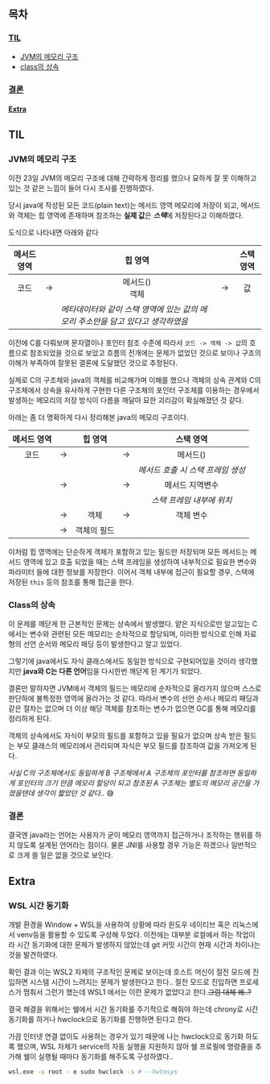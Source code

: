 ## 목차

### [TIL](#til)
- [JVM의 메모리 구조](#jvm의-메모리-구조)
- [class의 상속](#class의-상속)

### [결론](#결론)

#### [Extra](#extra)

## TIL

### JVM의 메모리 구조

이전 23일 JVM의 메모리 구조에 대해 간략하게 정리를 했으나 묘하게 잘 못 이해하고 있는 것 같은 느낌이 들어 다시 조사를 진행하였다.

당시 java에 작성된 모든 코드(plain text)는 메서드 영역 메모리에 저장이 되고, 메서드와 객체는 힙 영역에 존재하며 참조하는 **실제 값**은 ***스택***에 저장된다고 이해하였다.

도식으로 나타내면 아래와 같다

|<center>메서드 영역</center>||<center>힙 영역</center>||<center>스택 영역</center>|
|---|---|---|---|---|
|<center>코드</center>|<center>-></center>|<center>메서드()<br>객체</center>|<center>-></center>|<center>값</center>|
|||<i>메타데이터와 같이 스택 영역에 있는 값의 메모리 주소만을 담고 있다고 생각하였음</i>|||

이전에 C를 다뤄보며 문자열이나 포인터 참조 수준에 따라서 `코드 -> 객체 -> 값`의 흐름으로 참조되었을 것으로 보았고 흐름의 전개에는 문제가 없었던 것으로 보이나 구조의 이해가 부족하여 잘못된 결론에 도달했던 것으로 추정된다.

실제로 C의 구조체와 java의 객체를 비교해가며 이해를 했으나 객체의 상속 관계와 C의 구조체에서 상속을 유사하게 구현한 다른 구조체의 포인터 구조체를 이용하는 경우에서 발생하는 메모리의 저장 방식이 다름을 깨달아 묘한 괴리감이 확실해졌던 것 같다.

아래는 좀 더 명확하게 다시 정리해본 java의 메모리 구조이다.

|<center>메서드 영역</center>||<center>힙 영역</center>||<center>스택 영역</center>|
|---|---|---|---|---|
|<center>코드</center>|<center>-></center>||<center>-></center>|<center>메서드()</center>|
|||||<i>메서드 호출 시 스택 프레임 생성</i>|
||<center>-></center>||<center>-></center>|<center>메서드 지역변수</center>|
|||||<center><i>스택 프레임 내부에 위치</i></center>|
||<center>-></center>|<center>객체</center>|<center>-></center>|<center>객체 변수</center>|
||<center>-></center>|<center>객체의 필드</center>|

이처럼 힙 영역에는 단순하게 객체가 포함하고 있는 필드만 저장되며 모든 메서드는 메서드 영역에 있고 호출 되었을 때는 스택 프레임을 생성하여 내부적으로 필요한 변수와 파라미터 들에 대한 정보를 저장한다. 이어서 객체 내부에 접근이 필요할 경우, 스택에 저장된 `this` 등의 참조를 통해 접근을 한다.

### Class의 상속

이 문제를 깨닫게 한 근본적인 문제는 상속에서 발생했다. 얕은 지식으로만 알고있는 C에서는 변수와 관련된 모든 메모리는 순차적으로 할당되며, 이러한 방식으로 인해 자료형의 선언 순서와 메모리 패딩 등이 발생한다고 알고 있었다.

그렇기에 java에서도 자식 클래스에서도 동일한 방식으로 구현되어있을 것이라 생각했지만 **java와 C는 다른 언어**임을 다시한번 깨닫게 된 계기가 되었다.

결론만 말하자면 JVM에서 객체의 필드는 메모리에 순차적으로 올라가지 않으며 스스로 판단하에 불특정한 영역에 올라가는 것 같다. 따라서 변수의 선언 순서나 메모리 패딩과 같은 절차는 없으며 더 이상 해당 객체를 참조하는 변수가 없으면 GC를 통해 메모리를 정리하게 된다.

객체의 상속에서도 자식이 부모의 필드를 포함하고 있을 필요가 없으며 상속 받은 필드는 부모 클래스의 메모리에서 관리되며 자식은 부모 필드를 참조하여 값을 가져오게 된다.

<i>사실 C의 구조체에서도 동일하게 B 구조체에서 A 구조체의 포인터를 참조하면 동일하게 포인터의 크기 만큼 메모리 할당이 되고 참조된 A 구조체는 별도의 메모리 공간을 가졌을텐데 생각이 짧았던 것 같다..</i> 😅

### 결론

결국엔 java라는 언어는 사용자가 굳이 메모리 영역까지 접근하거나 조작하는 행위를 하지 않도록 설계된 언어라는 점이다. 물론 JNI를 사용할 경우 가능은 하겠으나 일반적으로 크게 쓸 일은 없을 것으로 보인다.

## Extra

### WSL 시간 동기화

개발 환경을 Window + WSL을 사용하여 상황에 따라 윈도우 네이티브 혹은 리눅스에서 venv등을 활용할 수 있도록 구성해 두었다. 이전에는 대부분 로컬에서 하는 작업이라 시간 동기화에 대한 문제가 발생하지 않았는데 git 커밋 시간이 현재 시간과 차이나는 것을 발견하였다.

확인 결과 이는 WSL2 자체의 구조적인 문제로 보이는데 호스트 머신이 절전 모드에 진입하면 시스템 시간이 느려지는 문제가 발생한다고 한다.. 절전 모드로 진입하면 프로세스가 멈춰서 그런가 했는데 WSL1 에서는 이런 문제가 없었다고 한다.~~그럼 대체 왜..?~~

결국 해결을 위해서는 쉘에서 시간 동기화를 주기적으로 해줘야 하는데 chrony로 시간 동기화를 하거나 hwclock으로 동기화를 진행하면 된다고 한다.

가끔 인터넷 연결 없이도 사용하는 경우가 있기 때문에 나는 hwclock으로 동기화 하도록 했으며, WSL 자체가 service의 자동 실행을 지원하지 않아 쉘 프로필에 명령줄을 추가해 쉘이 실행될 때마다 동기화를 해주도록 구성하였다..

```sh
wsl.exe -u root - e sudo hwclock -s # --hwtosys
```